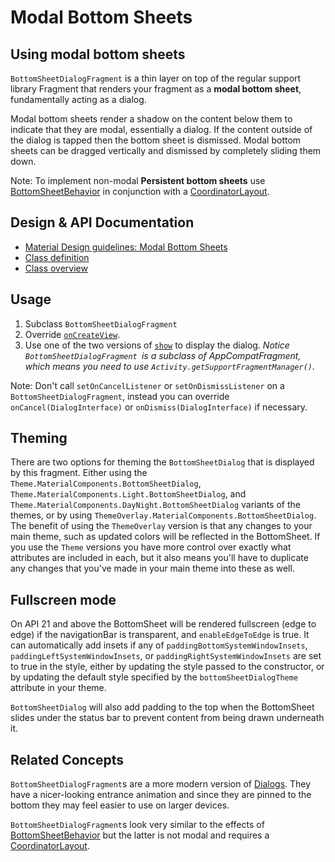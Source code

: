 <!--docs:
title: "Modal Bottom Sheets"
layout: detail
section: components
excerpt: "Modal bottom sheets act like a dialog at the bottom of the screen."
iconId: bottom_sheet
path: /catalog/bottom-sheet-dialog-fragment/
-->

# Modal Bottom Sheets

## Using modal bottom sheets

`BottomSheetDialogFragment` is a thin layer on top of the regular support
library Fragment that renders your fragment as a **modal bottom sheet**,
fundamentally acting as a dialog.

Modal bottom sheets render a shadow on the content below them to indicate
that they are modal, essentially a dialog. If the content outside of the dialog
is tapped then the bottom sheet is dismissed. Modal bottom sheets can be dragged
vertically and dismissed by completely sliding them down.

Note: To implement non-modal **Persistent bottom sheets** use
[BottomSheetBehavior](BottomSheetBehavior.md) in conjunction with a
[CoordinatorLayout](https://developer.android.com/reference/androidx/coordinatorlayout/widget/CoordinatorLayout).

## Design & API Documentation

-   [Material Design guidelines: Modal Bottom Sheets](https://material.io/go/design-sheets-bottom#bottom-sheets-modal-bottom-sheets)
-   [Class definition](https://github.com/material-components/material-components-android/tree/master/lib/java/com/google/android/material/bottomsheet/BottomSheetDialogFragment.java)
-   [Class overview](https://developer.android.com/reference/com/google/android/material/bottomsheet/BottomSheetDialogFragment)

## Usage

1.  Subclass `BottomSheetDialogFragment`
2.  Override
    [`onCreateView`](https://developer.android.com/reference/android/app/Fragment.html#onCreateView(android.view.LayoutInflater,%20android.view.ViewGroup,%20android.os.Bundle)).
3.  Use one of the two versions of
    [`show`](https://developer.android.com/reference/android/support/v4/app/DialogFragment.html#show(androidx.fragment.app.FragmentManager,%20java.lang.String))
    to display the dialog. *Notice `BottomSheetDialogFragment `is a subclass of
    AppCompatFragment, which means you need to use
    `Activity.getSupportFragmentManager()`.*

Note: Don't call `setOnCancelListener` or `setOnDismissListener` on a
`BottomSheetDialogFragment`, instead you can override `onCancel(DialogInterface)`
or `onDismiss(DialogInterface)` if necessary.

## Theming

There are two options for theming the `BottomSheetDialog` that is displayed by
this fragment. Either using the `Theme.MaterialComponents.BottomSheetDialog`,
`Theme.MaterialComponents.Light.BottomSheetDialog`, and
`Theme.MaterialComponents.DayNight.BottomSheetDialog` variants of the themes, or
by using `ThemeOverlay.MaterialComponents.BottomSheetDialog`. The benefit of
using the `ThemeOverlay` version is that any changes to your main theme, such as
updated colors will be reflected in the BottomSheet. If you use the `Theme`
versions you have more control over exactly what attributes are included in
each, but it also means you'll have to duplicate any changes that you've made in
your main theme into these as well.

## Fullscreen mode

On API 21 and above the BottomSheet will be rendered fullscreen (edge to edge)
if the navigationBar is transparent, and `enableEdgeToEdge` is true. It can
automatically add insets if any of `paddingBottomSystemWindowInsets`,
`paddingLeftSystemWindowInsets`, or `paddingRightSystemWindowInsets` are set to
true in the style, either by updating the style passed to the constructor, or by
updating the default style specified by the `bottomSheetDialogTheme` attribute
in your theme.

`BottomSheetDialog` will also add padding to the top when the BottomSheet slides
under the status bar to prevent content from being drawn underneath it.

## Related Concepts

`BottomSheetDialogFragment`s are a more modern version of
[Dialogs](https://developer.android.com/guide/topics/ui/dialogs.html). They have
a nicer-looking entrance animation and since they are pinned to the bottom they
may feel easier to use on larger devices.

`BottomSheetDialogFragment`s look very similar to the effects of
[BottomSheetBehavior](BottomSheetBehavior.md) but the latter is not modal and
requires a
[CoordinatorLayout](https://developer.android.com/reference/androidx/coordinatorlayout/widget/CoordinatorLayout).
